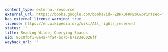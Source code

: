 ```yaml
---
content_type: external-resource
external_url: https://books.google.com/books?id=FZDHkUFRM2oC&printsec=frontcover#v=onepage&q&f=false
has_external_license_warning: true
license: https://en.wikipedia.org/wiki/All_rights_reserved
status: ''
title: Reading Wilde, Querying Spaces
uid: 86c0fbf1-0a4a-4fa4-bc7b-b7183e6026ff
wayback_url: ''
---
```

